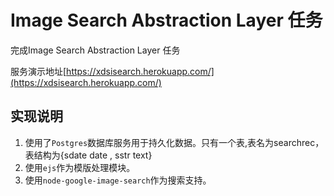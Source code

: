 # Image Search Abstraction Layer 任务 
完成Image Search Abstraction Layer 任务

服务演示地址[https://xdsisearch.herokuapp.com/](https://xdsisearch.herokuapp.com/)

## 实现说明
1. 使用了`Postgres`数据库服务用于持久化数据。只有一个表,表名为searchrec，表结构为{sdate date , sstr text}
2. 使用`ejs`作为模版处理模块。
3. 使用`node-google-image-search`作为搜索支持。




